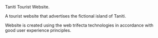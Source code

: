 Taniti Tourist Website. 

A tourist website that advertises the fictional island of Taniti.

Website is created using the web trifecta technologies in accordance with good user 
experience principles.
